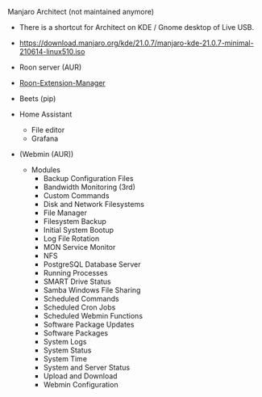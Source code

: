 Manjaro Architect (not maintained anymore)
* There is a shortcut for Architect on KDE / Gnome desktop of Live USB.
* https://download.manjaro.org/kde/21.0.7/manjaro-kde-21.0.7-minimal-210614-linux510.iso

* Roon server (AUR)
* [Roon-Extension-Manager](https://github.com/TheAppgineer/roon-extension-manager/wiki/Installation#linux)
* Beets (pip)
* Home Assistant
  * File editor
  * Grafana
* (Webmin (AUR))
  * Modules
    * Backup Configuration Files
    * Bandwidth Monitoring (3rd)
    * Custom Commands
    * Disk and Network Filesystems
    * File Manager
    * Filesystem Backup
    * Initial System Bootup
    * Log File Rotation
    * MON Service Monitor
    * NFS
    * PostgreSQL Database Server
    * Running Processes
    * SMART Drive Status
    * Samba Windows File Sharing
    * Scheduled Commands
    * Scheduled Cron Jobs
    * Scheduled Webmin Functions
    * Software Package Updates
    * Software Packages
    * System Logs
    * System Status
    * System Time
    * System and Server Status
    * Upload and Download
    * Webmin Configuration
